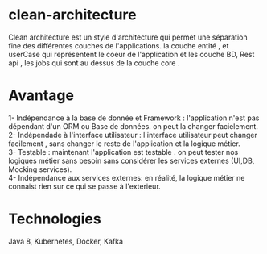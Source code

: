 # clean-architecture

Clean architecture est un style d'architecture qui permet une séparation fine des différentes couches de l'applications. la couche entité , et userCase qui représentent le coeur de l'application
et les couche BD, Rest api , les jobs qui sont au dessus de la couche core .

# Avantage

1- Indépendance à la base de donnée et Framework :  l'application n'est pas dépendant d'un ORM ou Base de données. on peut la changer facielement.  
2- Indépendade à l'interface utilisateur :  l'interface utilisateur peut changer facilement , sans changer le reste de l'application et la logique métier.  
3- Testable : maintenant l'application est testable . on peut tester nos logiques métier sans besoin sans considérer les services externes (UI,DB, Mocking services).  
4- Indépendance aux services externes:  en réalité, la logique métier ne connaist rien sur ce qui se passe à l'exterieur.  

# Technologies

Java 8, Kubernetes, Docker, Kafka
